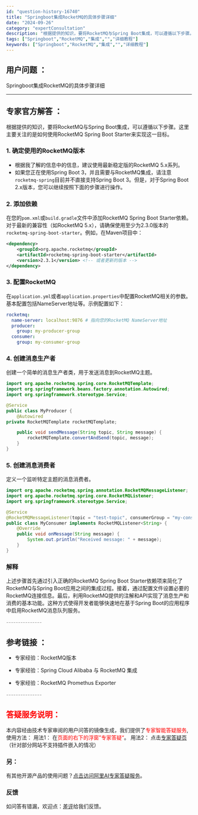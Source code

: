 ```yaml
---
id: "question-history-16740"
title: "Springboot集成RocketMQ的具体步骤详细"
date: "2024-09-26"
category: "expertConsultation"
description: "根据提供的知识，要将RocketMQ与Spring Boot集成，可以遵循以下步骤。这里主要关注的是如何使用RocketMQ Spring Boot Starter来实现这一目标。### 1. 确定使用的RocketMQ版本- 根据我了解的信息中的信息，建议使用最新稳定版的RocketMQ 5.x系"
tags: ["Springboot","RocketMQ","集成","","详细教程"]
keywords: ["Springboot","RocketMQ","集成","","详细教程"]
---
```


## 用户问题 ： 
 Springboot集成RocketMQ的具体步骤详细  

---------------
## 专家官方解答 ：

根据提供的知识，要将RocketMQ与Spring Boot集成，可以遵循以下步骤。这里主要关注的是如何使用RocketMQ Spring Boot Starter来实现这一目标。

### 1. 确定使用的RocketMQ版本
- 根据我了解的信息中的信息，建议使用最新稳定版的RocketMQ 5.x系列。
- 如果您正在使用Spring Boot 3，并且需要与RocketMQ集成，请注意`rocketmq-spring`目前并不直接支持Spring Boot 3。但是，对于Spring Boot 2.x版本，您可以继续按照下面的步骤进行操作。

### 2. 添加依赖
在您的`pom.xml`或`build.gradle`文件中添加RocketMQ Spring Boot Starter依赖。对于最新的兼容性（如RocketMQ 5.x），请确保使用至少为2.3.0版本的`rocketmq-spring-boot-starter`。例如，在Maven项目中：
```xml
<dependency>
    <groupId>org.apache.rocketmq</groupId>
    <artifactId>rocketmq-spring-boot-starter</artifactId>
    <version>2.3.1</version> <!-- 或者更新的版本 -->
</dependency>
```

### 3. 配置RocketMQ
在`application.yml`或者`application.properties`中配置RocketMQ相关的参数。基本配置包括NameServer地址等。示例配置如下：
```yaml
rocketmq:
  name-server: localhost:9876 # 指向您的RocketMQ NameServer地址
  producer:
    group: my-producer-group
  consumer:
    group: my-consumer-group
```

### 4. 创建消息生产者
创建一个简单的消息生产者类，用于发送消息到RocketMQ主题。
```java
import org.apache.rocketmq.spring.core.RocketMQTemplate;
import org.springframework.beans.factory.annotation.Autowired;
import org.springframework.stereotype.Service;

@Service
public class MyProducer {
    @Autowired
private RocketMQTemplate rocketMQTemplate;

    public void sendMessage(String topic, String message) {
        rocketMQTemplate.convertAndSend(topic, message);
    }
}
```

### 5. 创建消息消费者
定义一个监听特定主题的消息消费者。
```java
import org.apache.rocketmq.spring.annotation.RocketMQMessageListener;
import org.apache.rocketmq.spring.core.RocketMQListener;
import org.springframework.stereotype.Service;

@Service
@RocketMQMessageListener(topic = "test-topic", consumerGroup = "my-consumer-group")
public class MyConsumer implements RocketMQListener<String> {
    @Override
    public void onMessage(String message) {
        System.out.println("Received message: " + message);
    }
}
```

### 解释
上述步骤首先通过引入正确的RocketMQ Spring Boot Starter依赖项来简化了RocketMQ与Spring Boot应用之间的集成过程。接着，通过配置文件设置必要的RocketMQ连接信息。最后，利用RocketMQ提供的注解和API实现了消息生产和消费的基本功能。这种方式使得开发者能够快速地在基于Spring Boot的应用程序中启用RocketMQ消息队列服务。


<font color="#949494">---------------</font> 


## 参考链接 ：

* 专家经验：RocketMQ版本 
 
 * 专家经验：Spring Cloud Alibaba 与 RocketMQ 集成 
 
 * 专家经验：RocketMQ Promethus Exporter 


 <font color="#949494">---------------</font> 
 


## <font color="#FF0000">答疑服务说明：</font> 

本内容经由技术专家审阅的用户问答的镜像生成，我们提供了<font color="#FF0000">专家智能答疑服务</font>,使用方法：
用法1： 在<font color="#FF0000">页面的右下的浮窗”专家答疑“</font>。
用法2： 点击[专家答疑页](https://answer.opensource.alibaba.com/docs/intro)（针对部分网站不支持插件嵌入的情况）
### 另：


有其他开源产品的使用问题？[点击访问阿里AI专家答疑服务](https://answer.opensource.alibaba.com/docs/intro)。
### 反馈
如问答有错漏，欢迎点：[差评](https://ai.nacos.io/user/feedbackByEnhancerGradePOJOID?enhancerGradePOJOId=17280)给我们反馈。
